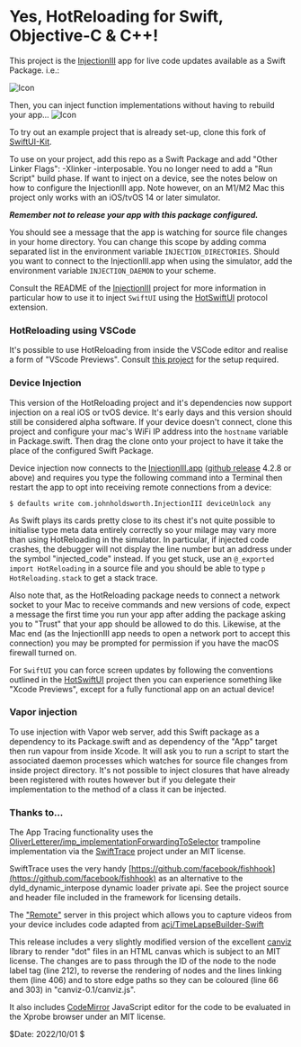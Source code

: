# Yes, HotReloading for Swift, Objective-C & C++!

This project is the [InjectionIII](https://github.com/johnno1962/InjectionIII) app
for live code updates available as a Swift Package. i.e.:

![Icon](http://johnholdsworth.com/HotAdding.png)

Then, you can inject function implementations without having to rebuild your app...
![Icon](http://johnholdsworth.com/HotReloading.png)

To try out an example project that is already set-up, clone this fork of
[SwiftUI-Kit](https://github.com/johnno1962/SwiftUI-Kit).

To use on your project, add this repo as a Swift Package and add 
"Other Linker Flags": -Xlinker -interposable. You no longer need
to add a "Run Script" build phase. If want to inject on a device, 
see the notes below on how to configure the InjectionIII app.
Note however, on an M1/M2 Mac this project only works with 
an iOS/tvOS 14 or later simulator.

***Remember not to release your app with this package configured.***

You should see a message that the app is watching for source file 
changes in your home directory. You can change this scope by
adding comma separated list in the environment variable
`INJECTION_DIRECTORIES`.  Should you want to connect to the 
InjectionIII.app when using the simulator, add the environment 
variable `INJECTION_DAEMON` to your scheme.

Consult the README of the [InjectionIII](https://github.com/johnno1962/InjectionIII)
project for more information in particular how to use it to inject `SwiftUI` using the
[HotSwiftUI](https://github.com/johnno1962/HotSwiftUI) protocol extension.

### HotReloading using VSCode

It's possible to use HotReloading from inside the VSCode editor and realise a
form of "VScode Previews". Consult [this project](https://github.com/markst/hotreloading-vscode-ios) for the setup required.

### Device Injection

This version of the HotReloading project and it's dependencies now support
injection on a real iOS or tvOS device. It's early days and this version
should still be considered alpha software. If your device doesn't connect, 
clone this project and configure your mac's WiFi IP address into the 
`hostname` variable in Package.swift. Then drag the clone onto your 
project to have it take the place of the configured Swift Package.

Device injection now connects to the [InjectionIII.app](https://github.com/johnno1962/InjectionIII)
([github release](https://github.com/johnno1962/InjectionIII/releases)
4.2.8 or above) and requires you type the following command into a Terminal 
then restart the app to opt into receiving remote connections from a device:

    $ defaults write com.johnholdsworth.InjectionIII deviceUnlock any

As Swift plays its cards pretty close to its chest it's not quite possible
to initialise type meta data entirely correctly so your milage may vary
more than using HotReloading in the simulator. In particular, if injected
code crashes, the debugger will not display the line number but an address
under the symbol  "injected_code" instead. If you get stuck, use an 
`@_exported import HotReloading` in a source file and you should be 
able to type `p HotReloading.stack` to get a stack trace.

Also note that, as the HotReloading package needs to connect a network
socket to your Mac to receive commands and new versions of code, expect
a message the first time you run your app after adding the package
asking you to "Trust" that your app should be allowed to do this.
Likewise, at the Mac end (as the InjectionIII app needs to open
a network port to accept this connection) you may be prompted for
permission if you have the macOS firewall turned on.

For `SwiftUI` you can force screen updates by following the conventions 
outlined in the [HotSwiftUI](https://github.com/johnno1962/HotSwiftUI) 
project then you can experience something like "Xcode Previews", except 
for a fully functional app on an actual device!

### Vapor injection

To use injection with Vapor web server, add this Swift package as a
dependency to its Package.swift and as dependency of the "App" target
then run vapour from inside Xcode. It will ask you to run a script to start
the associated daemon processes which watches for source file changes
from inside project directory. It's not possible to inject closures that have
already been registered with routes however but if you delegate their 
implementation to the method of a class it can be injected.

### Thanks to...

The App Tracing functionality uses the [OliverLetterer/imp_implementationForwardingToSelector](https://github.com/OliverLetterer/imp_implementationForwardingToSelector) trampoline implementation
via the [SwiftTrace](https://github.com/johnno1962/SwiftTrace) project under an MIT license.

SwiftTrace uses the very handy [https://github.com/facebook/fishhook](https://github.com/facebook/fishhook)
as an alternative to the dyld_dynamic_interpose dynamic loader private api. See the
 project source and header file included in the framework for licensing details.

The ["Remote"](https://github.com/johnno1962/Remote) server in this project which
allows you to capture videos from your device includes code adapted from
[acj/TimeLapseBuilder-Swift](https://github.com/acj/TimeLapseBuilder-Swift)

This release includes a very slightly modified version of the excellent
[canviz](https://code.google.com/p/canviz/) library to render "dot" files
in an HTML canvas which is subject to an MIT license. The changes are to pass
through the ID of the node to the node label tag (line 212), to reverse
the rendering of nodes and the lines linking them (line 406) and to
store edge paths so they can be coloured (line 66 and 303) in "canviz-0.1/canviz.js".

It also includes [CodeMirror](http://codemirror.net/) JavaScript editor for
the code to be evaluated in the Xprobe browser under an MIT license.

$Date: 2022/10/01 $
